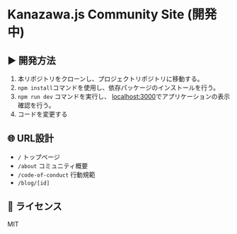 # Kanazawa.js Community Site (開発中)

## :arrow_forward: 開発方法
1. 本リポジトリをクローンし、プロジェクトリポジトリに移動する。
2. `npm install`コマンドを使用し、依存パッケージのインストールを行う。
3. `npm run dev` コマンドを実行し、 [localhost:3000](http://localhost:3000/)でアプリケーションの表示確認を行う。
4. コードを変更する

## :globe_with_meridians: URL設計
- `/` トップページ
- `/about` コミュニティ概要
- `/code-of-conduct` 行動規範
- `/blog/[id]`

## :ledger: ライセンス
MIT